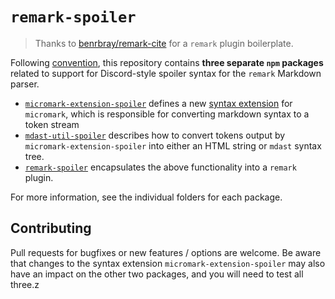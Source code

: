 # `remark-spoiler`

> Thanks to [benrbray/remark-cite](https://github.com/benrbray/remark-cite) for a `remark` plugin boilerplate.

Following [convention](https://github.com/micromark/micromark/discussions/56), this repository contains **three separate `npm` packages** related to support for Discord-style spoiler syntax for the `remark` Markdown parser.

* [`micromark-extension-spoiler`](https://www.npmjs.com/package/micromark-extension-spoiler) defines a new [syntax extension](https://github.com/micromark/micromark#syntaxextension) for `micromark`, which is responsible for converting markdown syntax to a token stream
* [`mdast-util-spoiler`](https://www.npmjs.com/package/mdast-util-spoiler) describes how to convert tokens output by `micromark-extension-spoiler` into either an HTML string or `mdast` syntax tree.
* [`remark-spoiler`](https://www.npmjs.com/package/remark-spoiler) encapsulates the above functionality into a `remark` plugin.

For more information, see the individual folders for each package.

## Contributing

Pull requests for bugfixes or new features / options are welcome.  Be aware that changes to the syntax extension `micromark-extension-spoiler` may also have an impact on the other two packages, and you will need to test all three.z